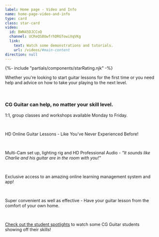 ```yaml
---
label: Home page - Video and Info
name: home-page-video-and-info
type: card
class: star-card
video:
  id: BWN45DJCCoQ
  channel: UCReQS8UwfrhDRGTowiXqVKg
  link:
    text: Watch some demonstrations and tutorials.
    url: /videos/#main-content
direction: null
---
```

{%- include "partials/components/starRating.njk" -%}

<div>

Whether you're looking to start guitar lessons for the first time or you need help and advice on how to take your playing to the next level.

<br/>

### CG Guitar can help, no matter your skill level.

1:1, group classes and workshops available Monday to Friday.

<br/>

HD Online Guitar Lessons - Like You've Never Experienced Before!

<br/>

Multi-Cam set up, lighting rig and HD Professional Audio - *"It sounds like Charlie and his guitar are in the room with you!"*

<br/>

Exclusive access to an amazing online learning management system and app!

<br/>

Super convenient as well as effective - Have your guitar lesson from the comfort of your own home.

<br/>

[Check out the student spotlights](/videos/#student-spotlight-performance-night-2019) to watch some CG Guitar students showing off their skills!

</div>